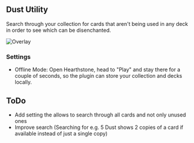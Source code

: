 ## Dust Utility
Search through your collection for cards that aren't being used in any deck in order to see which can be disenchanted.

![Overlay](https://i.imgur.com/UzmUZBu.png)

### Settings
* Offline Mode: Open Hearthstone, head to "Play" and stay there for a couple of seconds, so the plugin can store your collection and decks locally.

## ToDo
* Add setting the allows to search through all cards and not only unused ones
* Improve search (Searching for e.g. 5 Dust shows 2 copies of a card if available instead of just a single copy)
